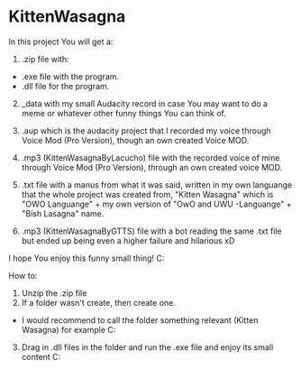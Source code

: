 # KittenWasagna

In this project You will get a:

1. .zip file with:
* .exe file with the program.
* .dll file for the program.

2. _data with my small Audacity record in case You may want to do a meme or whatever other funny
things You can think of.

3. .aup which is the audacity project that I recorded my voice through Voice Mod (Pro Version),
though an own created Voice MOD.

4. .mp3 (KittenWasagnaByLacucho) file with the recorded voice of mine through Voice Mod (Pro Version), through an own
created voice MOD.

5. .txt file with a manus from what it was said, written in my own languange that the whole project
was created from, "Kitten Wasagna" which is "OWO Languange" + my own version of "OwO and UWU -Languange" + "Bish Lasagna" name.

6. .mp3  (KittenWasagnaByGTTS) file with a bot reading the same .txt file but ended up being even a higher
failure and hilarious xD

I hope You enjoy this funny small thing! C:


How to:

1. Unzip the .zip file
2. If a folder wasn't create, then create one.
* I would recommend to call the folder something relevant (Kitten Wasagna) for example C:
3. Drag in .dll files in the folder and run the .exe file and enjoy its small content C: